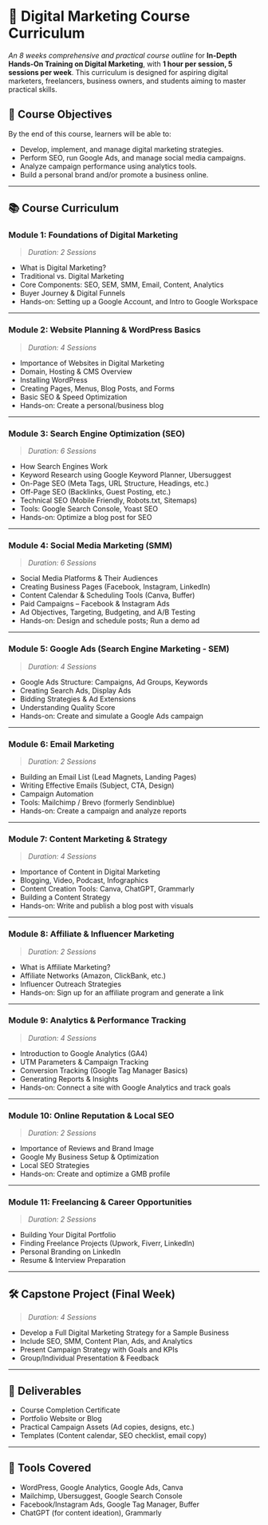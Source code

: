 # 🎯 **Digital Marketing Course Curriculum** 

 _An 8 weeks comprehensive and practical course outline_ for **In-Depth Hands-On Training on Digital Marketing**, with **1 hour per session, 5 sessions per week**. This curriculum is designed for aspiring digital marketers, freelancers, business owners, and students aiming to master practical skills.

## 🧭 **Course Objectives**

By the end of this course, learners will be able to:

- Develop, implement, and manage digital marketing strategies.
- Perform SEO, run Google Ads, and manage social media campaigns.
- Analyze campaign performance using analytics tools.
- Build a personal brand and/or promote a business online.

---

## 📚 **Course Curriculum**

### **Module 1: Foundations of Digital Marketing**

> _Duration: 2 Sessions_

- What is Digital Marketing?
- Traditional vs. Digital Marketing
- Core Components: SEO, SEM, SMM, Email, Content, Analytics
- Buyer Journey & Digital Funnels
- Hands-on: Setting up a Google Account, and Intro to Google Workspace

---

### **Module 2: Website Planning & WordPress Basics**

> _Duration: 4 Sessions_

- Importance of Websites in Digital Marketing
- Domain, Hosting & CMS Overview
- Installing WordPress
- Creating Pages, Menus, Blog Posts, and Forms
- Basic SEO & Speed Optimization
- Hands-on: Create a personal/business blog

---

### **Module 3: Search Engine Optimization (SEO)**

> _Duration: 6 Sessions_

- How Search Engines Work
- Keyword Research using Google Keyword Planner, Ubersuggest
- On-Page SEO (Meta Tags, URL Structure, Headings, etc.)
- Off-Page SEO (Backlinks, Guest Posting, etc.)
- Technical SEO (Mobile Friendly, Robots.txt, Sitemaps)
- Tools: Google Search Console, Yoast SEO
- Hands-on: Optimize a blog post for SEO

---

### **Module 4: Social Media Marketing (SMM)**

> _Duration: 6 Sessions_

- Social Media Platforms & Their Audiences
- Creating Business Pages (Facebook, Instagram, LinkedIn)
- Content Calendar & Scheduling Tools (Canva, Buffer)
- Paid Campaigns – Facebook & Instagram Ads
- Ad Objectives, Targeting, Budgeting, and A/B Testing
- Hands-on: Design and schedule posts; Run a demo ad

---

### **Module 5: Google Ads (Search Engine Marketing - SEM)**

> _Duration: 4 Sessions_

- Google Ads Structure: Campaigns, Ad Groups, Keywords
- Creating Search Ads, Display Ads
- Bidding Strategies & Ad Extensions
- Understanding Quality Score
- Hands-on: Create and simulate a Google Ads campaign

---

### **Module 6: Email Marketing**

> _Duration: 2 Sessions_

- Building an Email List (Lead Magnets, Landing Pages)
- Writing Effective Emails (Subject, CTA, Design)
- Campaign Automation
- Tools: Mailchimp / Brevo (formerly Sendinblue)
- Hands-on: Create a campaign and analyze reports

---

### **Module 7: Content Marketing & Strategy**

> _Duration: 4 Sessions_

- Importance of Content in Digital Marketing
- Blogging, Video, Podcast, Infographics
- Content Creation Tools: Canva, ChatGPT, Grammarly
- Building a Content Strategy
- Hands-on: Write and publish a blog post with visuals

---

### **Module 8: Affiliate & Influencer Marketing**

> _Duration: 2 Sessions_

- What is Affiliate Marketing?
- Affiliate Networks (Amazon, ClickBank, etc.)
- Influencer Outreach Strategies
- Hands-on: Sign up for an affiliate program and generate a link

---

### **Module 9: Analytics & Performance Tracking**

> _Duration: 4 Sessions_

- Introduction to Google Analytics (GA4)
- UTM Parameters & Campaign Tracking
- Conversion Tracking (Google Tag Manager Basics)
- Generating Reports & Insights
- Hands-on: Connect a site with Google Analytics and track goals

---

### **Module 10: Online Reputation & Local SEO**

> _Duration: 2 Sessions_

- Importance of Reviews and Brand Image
- Google My Business Setup & Optimization
- Local SEO Strategies
- Hands-on: Create and optimize a GMB profile

---

### **Module 11: Freelancing & Career Opportunities**

> _Duration: 2 Sessions_

- Building Your Digital Portfolio
- Finding Freelance Projects (Upwork, Fiverr, LinkedIn)
- Personal Branding on LinkedIn
- Resume & Interview Preparation

---

## 🛠️ **Capstone Project (Final Week)**

> _Duration: 4 Sessions_

- Develop a Full Digital Marketing Strategy for a Sample Business
- Include SEO, SMM, Content Plan, Ads, and Analytics
- Present Campaign Strategy with Goals and KPIs
- Group/Individual Presentation & Feedback

---

## 📄 **Deliverables**

- Course Completion Certificate
- Portfolio Website or Blog
- Practical Campaign Assets (Ad copies, designs, etc.)
- Templates (Content calendar, SEO checklist, email copy)

---

## 🧰 **Tools Covered**

- WordPress, Google Analytics, Google Ads, Canva
- Mailchimp, Ubersuggest, Google Search Console
- Facebook/Instagram Ads, Google Tag Manager, Buffer
- ChatGPT (for content ideation), Grammarly
